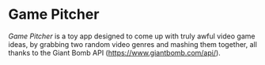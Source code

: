 # Game Pitcher

*Game Pitcher* is a toy app designed to come up with truly awful video game ideas, by grabbing two random video genres and mashing them together, all thanks to the Giant Bomb API (https://www.giantbomb.com/api/).